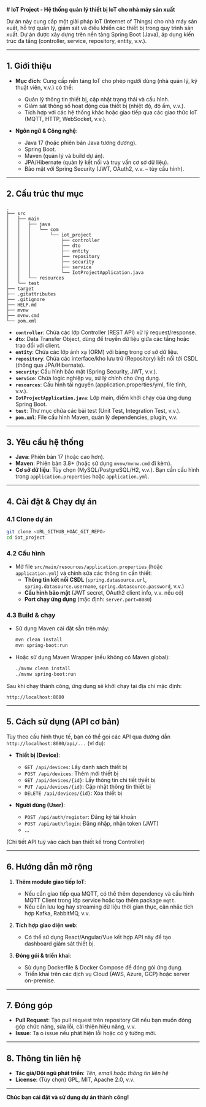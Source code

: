 **# IoT Project - Hệ thống quản lý thiết bị IoT cho nhà máy sản xuất**

Dự án này cung cấp một giải pháp IoT (Internet of Things) cho nhà máy sản xuất, hỗ trợ quản lý, giám sát và điều khiển các thiết bị trong quy trình sản xuất. Dự án được xây dựng trên nền tảng Spring Boot (Java), áp dụng kiến trúc đa tầng (controller, service, repository, entity, v.v.).

---

## 1. Giới thiệu

- **Mục đích**: Cung cấp nền tảng IoT cho phép người dùng (nhà quản lý, kỹ thuật viên, v.v.) có thể:
  - Quản lý thông tin thiết bị, cập nhật trạng thái và cấu hình.
  - Giám sát thông số hoạt động của thiết bị (nhiệt độ, độ ẩm, v.v.).
  - Tích hợp với các hệ thống khác hoặc giao tiếp qua các giao thức IoT (MQTT, HTTP, WebSocket, v.v.).

- **Ngôn ngữ & Công nghệ**:
  - Java 17 (hoặc phiên bản Java tương đương).
  - Spring Boot.
  - Maven (quản lý và build dự án).
  - JPA/Hibernate (quản lý kết nối và truy vấn cơ sở dữ liệu).
  - Bảo mật với Spring Security (JWT, OAuth2, v.v. – tùy cấu hình).

---

## 2. Cấu trúc thư mục

```
.
├── src
│   ├── main
│   │   ├── java
│   │   │   └── com
│   │   │       └── iot_project
│   │   │           ├── controller
│   │   │           ├── dto
│   │   │           ├── entity
│   │   │           ├── repository
│   │   │           ├── security
│   │   │           ├── service
│   │   │           └── IotProjectApplication.java
│   │   └── resources
│   └── test
├── target
├── .gitattributes
├── .gitignore
├── HELP.md
├── mvnw
├── mvnw.cmd
└── pom.xml
```

- **`controller`**: Chứa các lớp Controller (REST API) xử lý request/response.
- **`dto`**: Data Transfer Object, dùng để truyền dữ liệu giữa các tầng hoặc trao đổi với client.
- **`entity`**: Chứa các lớp ánh xạ (ORM) với bảng trong cơ sở dữ liệu.
- **`repository`**: Chứa các interface/kho lưu trữ (Repository) kết nối tới CSDL (thông qua JPA/Hibernate).
- **`security`**: Cấu hình bảo mật (Spring Security, JWT, v.v.).
- **`service`**: Chứa logic nghiệp vụ, xử lý chính cho ứng dụng.
- **`resources`**: Cấu hình tài nguyên (application.properties/yml, file tĩnh, v.v.).
- **`IotProjectApplication.java`**: Lớp main, điểm khởi chạy của ứng dụng Spring Boot.
- **`test`**: Thư mục chứa các bài test (Unit Test, Integration Test, v.v.).
- **`pom.xml`**: File cấu hình Maven, quản lý dependencies, plugin, v.v.

---

## 3. Yêu cầu hệ thống

- **Java**: Phiên bản 17 (hoặc cao hơn).
- **Maven**: Phiên bản 3.8+ (hoặc sử dụng `mvnw/mvnw.cmd` đi kèm).
- **Cơ sở dữ liệu**: Tùy chọn (MySQL/PostgreSQL/H2, v.v.). Bạn cần cấu hình trong `application.properties` hoặc `application.yml`.

---

## 4. Cài đặt & Chạy dự án

### 4.1 Clone dự án

```bash
git clone <URL_GITHUB_HOẶC_GIT_REPO>
cd iot_project
```

### 4.2 Cấu hình

- Mở file `src/main/resources/application.properties` (hoặc `application.yml`) và chỉnh sửa các thông tin cần thiết:
  - **Thông tin kết nối CSDL** (`spring.datasource.url`, `spring.datasource.username`, `spring.datasource.password`, v.v.)
  - **Cấu hình bảo mật** (JWT secret, OAuth2 client info, v.v. nếu có)
  - **Port chạy ứng dụng** (mặc định: `server.port=8080`)

### 4.3 Build & chạy

- Sử dụng Maven cài đặt sẵn trên máy:
  ```bash
  mvn clean install
  mvn spring-boot:run
  ```
- Hoặc sử dụng Maven Wrapper (nếu không có Maven global):
  ```bash
  ./mvnw clean install
  ./mvnw spring-boot:run
  ```

Sau khi chạy thành công, ứng dụng sẽ khởi chạy tại địa chỉ mặc định:
```
http://localhost:8080
```

---

## 5. Cách sử dụng (API cơ bản)

Tùy theo cấu hình thực tế, bạn có thể gọi các API qua đường dẫn `http://localhost:8080/api/...` (ví dụ):

- **Thiết bị (Device)**:
  - `GET /api/devices`: Lấy danh sách thiết bị
  - `POST /api/devices`: Thêm mới thiết bị
  - `GET /api/devices/{id}`: Lấy thông tin chi tiết thiết bị
  - `PUT /api/devices/{id}`: Cập nhật thông tin thiết bị
  - `DELETE /api/devices/{id}`: Xóa thiết bị

- **Người dùng (User)**:
  - `POST /api/auth/register`: Đăng ký tài khoản
  - `POST /api/auth/login`: Đăng nhập, nhận token (JWT)
  - ...

(Chi tiết API tuỳ vào cách bạn thiết kế trong Controller)

---

## 6. Hướng dẫn mở rộng

1. **Thêm module giao tiếp IoT**:  
   - Nếu cần giao tiếp qua MQTT, có thể thêm dependency và cấu hình MQTT Client trong lớp service hoặc tạo thêm package `mqtt`.
   - Nếu cần lưu log hay streaming dữ liệu thời gian thực, cân nhắc tích hợp Kafka, RabbitMQ, v.v.

2. **Tích hợp giao diện web**:
   - Có thể sử dụng React/Angular/Vue kết hợp API này để tạo dashboard giám sát thiết bị.

3. **Đóng gói & triển khai**:
   - Sử dụng Dockerfile & Docker Compose để đóng gói ứng dụng.
   - Triển khai trên các dịch vụ Cloud (AWS, Azure, GCP) hoặc server on-premise.

---

## 7. Đóng góp

- **Pull Request**: Tạo pull request trên repository Git nếu bạn muốn đóng góp chức năng, sửa lỗi, cải thiện hiệu năng, v.v.
- **Issue**: Tạ o issue nếu phát hiện lỗi hoặc có ý tưởng mới.

---

## 8. Thông tin liên hệ

- **Tác giả/Đội ngũ phát triển**: *Tên, email hoặc thông tin liên hệ*
- **License**: (Tùy chọn) GPL, MIT, Apache 2.0, v.v.

---

**Chúc bạn cài đặt và sử dụng dự án thành công!**
